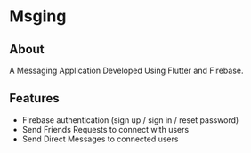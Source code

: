 # Msging

## About 

A Messaging Application Developed Using Flutter and Firebase.

## Features 

* Firebase authentication (sign up / sign in / reset password)
* Send Friends Requests to connect with users
* Send Direct Messages to connected users
